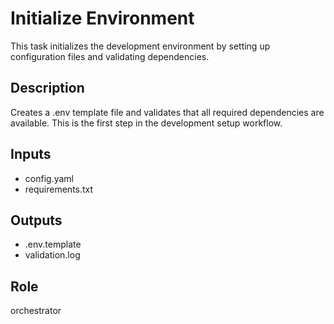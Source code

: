 # Initialize Environment

This task initializes the development environment by setting up configuration files and validating dependencies.

## Description

Creates a .env template file and validates that all required dependencies are available. This is the first step in the development setup workflow.

## Inputs

- config.yaml
- requirements.txt

## Outputs

- .env.template
- validation.log

## Role

orchestrator
